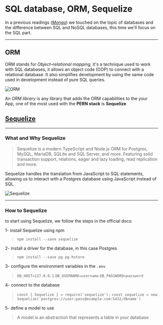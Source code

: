 # SQL database, ORM, Sequelize

In a previous readings (*[Mongo](./../301/class11.md)*) we touched on the topic of databases and the difference between SQL and NoSQL databases, this time we'll focus on the SQL part.
___

## ORM

ORM stands for *Object–relational mapping*, it's a technique used to work with SQL databases, it allows an object code (OOP) to connect with a relational database. It also simplifies development by using the same code used in development instead of pure SQL queries.

![ORM](https://miro.medium.com/max/950/1*0STzo-DcWTZL90RkL0tSwQ.png)

An *ORM library* is any library that adds the ORM capabilities to the your App, one of the most used with the **PERN stack** is **Sequelize**

## [Sequelize](https://sequelize.org/)

___

### What and Why Sequelize

> Sequelize is a modern TypeScript and Node.js ORM for Postgres, MySQL, MariaDB, SQLite and SQL Server, and more. Featuring solid transaction support, relations, eager and lazy loading, read replication and more.

Sequelize handles the translation from JavaScript to SQL statements, allowing us to interact with a Postgres database using JavaScript instead of SQL.

![Sequelize](https://res.cloudinary.com/practicaldev/image/fetch/s--KsAKfY6F--/c_limit%2Cf_auto%2Cfl_progressive%2Cq_auto%2Cw_880/https://loizenai.com/wp-content/uploads/2020/08/Nodejs-PostgreSQL-CRUD-Example-Architecture-Overview.png)

___

### How to Sequelize

to start using Sequelize, we follow the steps in the official docs:

1- install Sequelize using npm

>`npm install --save sequelize`

2- install a driver for the database, in this case Postgres

>`npm install --save pg pg-hstore`

3- configure the environment variables in the `.env`

>`DB_HOST=127.0.0.1`
>`DB_USERNAME=username`
>`DB_PASSWORD=password`

4- connect to the database

>`const { Sequelize } = require('sequelize');`
>`const sequelize = new Sequelize('postgres://user:pass@example.com:5432/dbname')`

5- define a model to use
>A model is an abstraction that represents a table in your database
